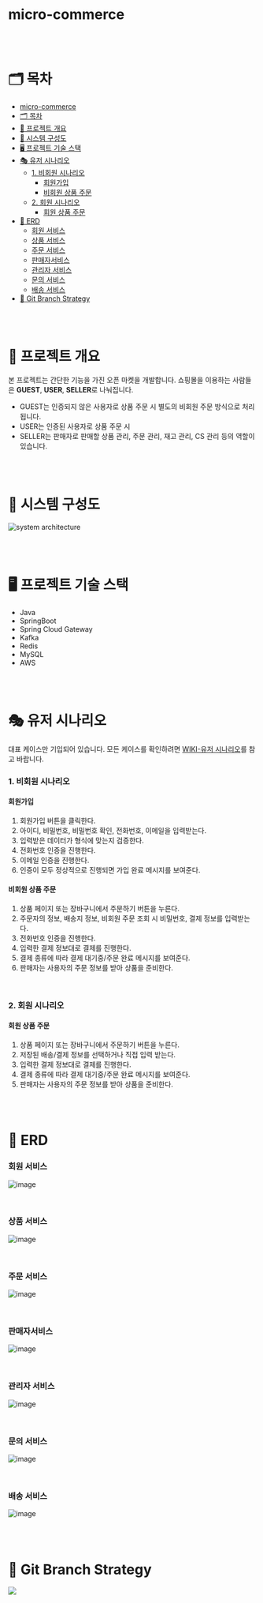 # micro-commerce

<br/><br/>

# 🗂️ 목차
- [micro-commerce](#micro-commerce)
- [🗂️ 목차](#️-목차)
- [📜 프로젝트 개요](#-프로젝트-개요)
- [📑 시스템 구성도](#-시스템-구성도)
- [🖥 프로젝트 기술 스택](#-프로젝트-기술-스택)
- [🎭 유저 시나리오](#-유저-시나리오)
    - [1. 비회원 시나리오](#1-비회원-시나리오)
      - [회원가입](#회원가입)
      - [비회원 상품 주문](#비회원-상품-주문)
    - [2. 회원 시나리오](#2-회원-시나리오)
      - [회원 상품 주문](#회원-상품-주문)
- [📄 ERD](#-erd)
    - [회원 서비스](#회원-서비스)
    - [상품 서비스](#상품-서비스)
    - [주문 서비스](#주문-서비스)
    - [판매자서비스](#판매자서비스)
    - [관리자 서비스](#관리자-서비스)
    - [문의 서비스](#문의-서비스)
    - [배송 서비스](#배송-서비스)
- [🌲 Git Branch Strategy](#-git-branch-strategy)

<br/><br/>

# 📜 프로젝트 개요
본 프로젝트는 간단한 기능을 가진 오픈 마켓을 개발합니다.
쇼핑몰을 이용하는 사람들은 **GUEST**, **USER**, **SELLER**로 나눠집니다.

- GUEST는 인증되지 않은 사용자로 상품 주문 시 별도의 비회원 주문 방식으로 처리됩니다.
- USER는 인증된 사용자로 상품 주문 시 
- SELLER는 판매자로 판매할 상품 관리, 주문 관리, 재고 관리, CS 관리 등의 역할이 있습니다.

<br/><br/>

# 📑 시스템 구성도

![system architecture](https://github.com/f-lab-edu/micro-commerce/assets/66265199/8c1c1f42-f373-4d2e-bec0-8941af8b5888)

<br/><br/>


# 🖥 프로젝트 기술 스택

- Java
- SpringBoot
- Spring Cloud Gateway
- Kafka
- Redis
- MySQL
- AWS

<br/><br/>

# 🎭 유저 시나리오
대표 케이스만 기입되어 있습니다. 모든 케이스를 확인하려면 [WIKI-유저 시나리오](https://github.com/f-lab-edu/show-your-worth/wiki/03.-Use-Case---%EC%9C%A0%EC%A0%80-%EC%8B%9C%EB%82%98%EB%A6%AC%EC%98%A4)를 참고 바랍니다.
### 1. 비회원 시나리오
#### 회원가입
1. 회원가입 버튼을 클릭한다.
2. 아이디, 비밀번호, 비밀번호 확인, 전화번호, 이메일을 입력받는다.
3. 입력받은 데이터가 형식에 맞는지 검증한다.
4. 전화번호 인증을 진행한다.
5. 이메일 인증을 진행한다.
6. 인증이 모두 정상적으로 진행되면 가입 완료 메시지를 보여준다.

#### 비회원 상품 주문
1. 상품 페이지 또는 장바구니에서 주문하기 버튼을 누른다.
2. 주문자의 정보, 배송지 정보, 비회원 주문 조회 시 비밀번호, 결제 정보를 입력받는다.
3. 전화번호 인증을 진행한다.
4. 입력한 결제 정보대로 결제를 진행한다.
5. 결제 종류에 따라 결제 대기중/주문 완료 메시지를 보여준다.
6. 판매자는 사용자의 주문 정보를 받아 상품을 준비한다.

<br/>

### 2. 회원 시나리오
#### 회원 상품 주문
1. 상품 페이지 또는 장바구니에서 주문하기 버튼을 누른다.
2. 저장된 배송/결제 정보를 선택하거나 직접 입력 받는다.
3. 입력한 결제 정보대로 결제를 진행한다.
4. 결제 종류에 따라 결제 대기중/주문 완료 메시지를 보여준다.
5. 판매자는 사용자의 주문 정보를 받아 상품을 준비한다.

<br/><br/>

# 📄 ERD
### 회원 서비스
![image](https://github.com/f-lab-edu/micro-commerce/assets/66265199/683434c5-faa2-4b74-ac29-a3c145086f7f)

<br>

### 상품 서비스
![image](https://github.com/f-lab-edu/micro-commerce/assets/66265199/f456eb1d-aa5b-4ce1-ba06-43d19f417984)

<br>

### 주문 서비스
![image](https://github.com/f-lab-edu/micro-commerce/assets/66265199/3212a2a9-0c95-4305-9bd5-014c430d59b2)

<br>

### 판매자서비스
![image](https://github.com/f-lab-edu/micro-commerce/assets/66265199/0e92547f-7060-4422-ba36-9fc78c3ab09c)

<br>

### 관리자 서비스
![image](https://github.com/f-lab-edu/micro-commerce/assets/66265199/f84cb445-6999-4e56-bf02-f132cddf94c5)

<br>

### 문의 서비스
![image](https://github.com/f-lab-edu/micro-commerce/assets/66265199/fd5ed6fb-3ab7-4457-aa0d-a7b9cf6285eb)

<br>

### 배송 서비스
![image](https://github.com/f-lab-edu/micro-commerce/assets/66265199/e27f5dbc-11bd-49a6-85d0-8aef9600f0cf)

<br/><br/>

# 🌲 Git Branch Strategy
![](https://github.com/f-lab-edu/show-your-worth/assets/11500877/68605232-e78f-4ff3-88cb-9cbbba9943c0)
